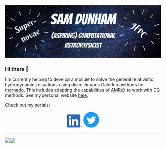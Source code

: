 ![Header](https://raw.githubusercontent.com/dunhamsj/dunhamsj/main/images/banner.png)

### Hi there 👋
I'm currently helping to develop a module to solve the general relativistic hydrodynamics equations using discontinuous Galerkin methods for [thornado](https://www.github.com/endeve/thornado). This includes adapting the capabilities of [AMReX](https://www.github.com/AMReX-Codes/amrex) to work with DG methods. See my personal website [here](https://www.samueljdunham.com).

Check out my socials:
<p align="center">  

  <a href="https://www.linkedin.com/in/samueljdunham/">
    <img src="https://raw.githubusercontent.com/dunhamsj/dunhamsj/main/images/linkedin.png" alt="Samuel J Dunham | LinkedIn" width="50px"/>
  </a>
  
  <a href="https://www.twitter.com/AstroDunham">
    <img src="https://raw.githubusercontent.com/dunhamsj/dunhamsj/main/images/twitter.png" alt="Samuel J Dunham | Twitter" width="50px"/>
  </a>

</p>

***

<img align="left" src="https://github-readme-stats.vercel.app/api/top-langs/?username=dunhamsj&theme=vue"/>
<img align="center" src="https://github-readme-stats.vercel.app/api?username=dunhamsj&theme=vue"/>

<!--
**dunhamsj/dunhamsj** is a ✨ _special_ ✨ repository because its `README.md` (this file) appears on your GitHub profile.

Here are some ideas to get you started:

- 🔭 I’m currently working on ...
- 🌱 I’m currently learning ...
- 👯 I’m looking to collaborate on ...
- 🤔 I’m looking for help with ...
- 💬 Ask me about ...
- 📫 How to reach me: ...
- 😄 Pronouns: ...
- ⚡ Fun fact: ...
-->
